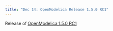 ```yaml
---
title: "Dec 14: OpenModelica Release 1.5.0 RC1"
---
```

<p>Release of <a href="index.php/download/103">OpenModelica 1.5.0 RC1</a></p>